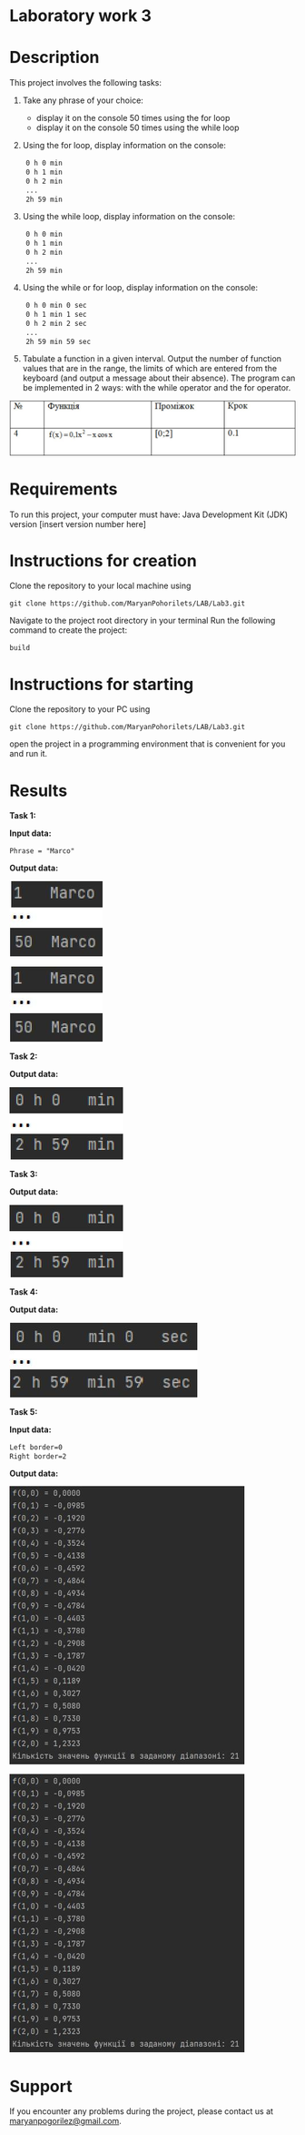 # Laboratory work 3

# Description
This project involves the following tasks:

1. Take any phrase of your choice:
   - display it on the console 50 times using the for loop
   - display it on the console 50 times using the while loop

2. Using the for loop, display information on the console:
```
	0 h 0 min
	0 h 1 min
	0 h 2 min
	...
	2h 59 min
```

3. Using the while loop, display information on the console:
```
	0 h 0 min
	0 h 1 min
	0 h 2 min
	...
	2h 59 min
```

4. Using the while or for loop, display information on the console:
```
	0 h 0 min 0 sec
	0 h 1 min 1 sec
	0 h 2 min 2 sec
	...
	2h 59 min 59 sec
```

5. Tabulate a function in a given interval. Output the number of function values that are in the range, the limits of which are entered from the keyboard (and output a message about their absence). The program can be implemented in 2 ways: with the while operator and the for operator.

![Task5](https://github.com/MaryanPohorilets/LAB/blob/main/Lab3/images/Task5_1.jpg)


# Requirements
To run this project, your computer must have:
Java Development Kit (JDK) version [insert version number here]

# Instructions for creation
Clone the repository to your local machine using
```
git clone https://github.com/MaryanPohorilets/LAB/Lab3.git
```
Navigate to the project root directory in your terminal
Run the following command to create the project:
```
build
```

# Instructions for starting
Clone the repository to your PC using
```
git clone https://github.com/MaryanPohorilets/LAB/Lab3.git
```
open the project in a programming environment that is convenient for you and run it.
# Results
__Task 1:__

__Input data:__

```
Phrase = "Marco"
```

__Output data:__

![Task1](https://github.com/MaryanPohorilets/LAB/blob/main/Lab3/images/Task1_1.jpg)

![Task1](https://github.com/MaryanPohorilets/LAB/blob/main/Lab3/images/Task1_2.jpg)

__Task 2:__

__Output data:__

![Task2](https://github.com/MaryanPohorilets/LAB/blob/main/Lab3/images/Task2.jpg)

__Task 3:__

__Output data:__

![Task3](https://github.com/MaryanPohorilets/LAB/blob/main/Lab3/images/Task3.jpg)

__Task 4:__

__Output data:__

![Task4](https://github.com/MaryanPohorilets/LAB/blob/main/Lab3/images/Task4.jpg)

__Task 5:__

__Input data:__

```
Left border=0
Right border=2
```

__Output data:__

![Task5](https://github.com/MaryanPohorilets/LAB/blob/main/Lab3/images/Task5_2.jpg)

![Task5](https://github.com/MaryanPohorilets/LAB/blob/main/Lab3/images/Task5_3.jpg)

# Support
If you encounter any problems during the project, please contact us at maryanpogorilez@gmail.com.
